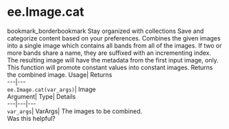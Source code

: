  
#  ee.Image.cat
bookmark_borderbookmark Stay organized with collections  Save and categorize content based on your preferences.
Combines the given images into a single image which contains all bands from all of the images. 
If two or more bands share a name, they are suffixed with an incrementing index.
The resulting image will have the metadata from the first input image, only.
This function will promote constant values into constant images.
Returns the combined image.
Usage| Returns  
---|---  
`ee.Image.cat(var_args)`| Image  
Argument| Type| Details  
---|---|---  
`var_args`| VarArgs| The images to be combined.  
Was this helpful?
